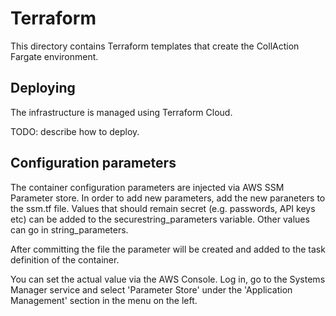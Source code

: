 # Terraform
This directory contains Terraform templates that create the CollAction Fargate environment.


## Deploying
The infrastructure is managed using Terraform Cloud. 

TODO: describe how to deploy.


## Configuration parameters
The container configuration parameters are injected via AWS SSM Parameter store. In order to add new parameters, add the new paraneters to the ssm.tf file. Values that should remain secret (e.g. passwords, API keys etc) can be added to the securestring_parameters variable. Other values can go in string_parameters.

After committing the file the parameter will be created and added to the task definition of the container.

You can set the actual value via the AWS Console. Log in, go to the Systems Manager service and select 'Parameter Store' under the 'Application Management' section in the menu on the left.